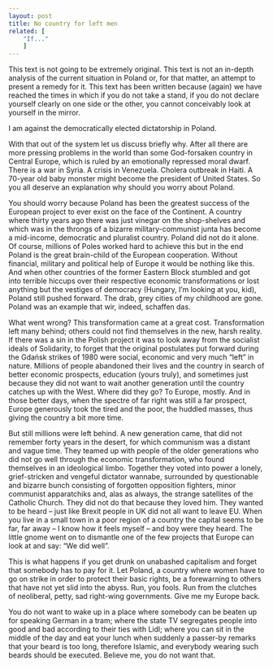 ```yaml
---
layout: post
title: No country for left men
related: [
    "If..."
    ]
---
```


This text is not going to be extremely original.
This text is not an in-depth analysis of the current situation in Poland or, for that matter, an attempt to present a remedy for it.
This text has been written because (again) we have reached the times in which if you do not take a stand, if you do not declare yourself clearly on one side or the other, you cannot conceivably look at yourself in the mirror.

I am against the democratically elected dictatorship in Poland.

With that out of the system let us discuss briefly why. After all there are more pressing problems in the world than some God-forsaken country in Central Europe, which is ruled by an emotionally repressed moral dwarf. There is a war in Syria. A crisis in Venezuela. Cholera outbreak in Haiti. A 70-year old baby monster might become the president of United States. So you all deserve an explanation why should you worry about Poland.

You should worry because Poland has been the greatest success of the European project to ever exist on the face of the Continent. A country where thirty years ago there was just vinegar on the shop-shelves and which was in the throngs of a bizarre military-communist junta has become a mid-income, democratic and pluralist country.
Poland did not do it alone. Of course, millions of Poles worked hard to achieve this but in the end Poland is the great brain-child of the European cooperation. Without financial, military and political help of Europe it would be nothing like this. And when other countries of the former Eastern Block stumbled and got into terrible hiccups over their respective economic transformations or lost anything but the vestiges of democracy (Hungary, I’m looking at you, kid), Poland still pushed forward. The drab, grey cities of my childhood are gone. Poland was an example that wir, indeed, schaffen das.

What went wrong? This transformation came at a great cost. Transformation left many behind; others could not find themselves in the new, harsh reality. If there was a sin in the Polish project it was to look away from the socialist ideals of Solidarity, to forget that the original postulates put forward during the Gdańsk strikes of 1980 were social, economic and very much “left” in nature. Millions of people abandoned their lives and the country in search of better economic prospects, education (yours truly), and sometimes just because they did not want to wait another generation until the country catches up with the West. Where did they go? To Europe, mostly. And in those better days, when the spectre of far right was still a far prospect, Europe generously took the tired and the poor, the huddled masses, thus giving the country a bit more time.

But still millions were left behind. A new generation came, that did not remember forty years in the desert, for which communism was a distant and vague time. They teamed up with people of the older generations who did not go well through the economic transformation, who found themselves in an ideological limbo. Together they voted into power a lonely, grief-stricken and vengeful dictator wannabe, surrounded by questionable and bizarre bunch consisting of forgotten opposition fighters, minor communist apparatchiks and, alas as always, the strange satellites of the Catholic Church. They did not do that because they loved him. They wanted to be heard – just like Brexit people in UK did not all want to leave EU. When you live in a small town in a poor region of a country the capital seems to be far, far away – I know how it feels myself – and boy were they heard. The little gnome went on to dismantle one of the few projects that Europe can look at and say: “We  did well”.

This is what happens if you get drunk on unabashed capitalism and forget that somebody has to pay for it. Let Poland, a country where women have to go on strike in order to protect their basic rights, be a forewarning to others that have not yet slid into the abyss. Run, you fools. Run from the clutches of neoliberal, petty, sad right-wing governments. Give me my Europe back.

You do not want to wake up in a place where somebody can be beaten up for speaking German in a tram; where the state TV segregates people into good and bad according to their ties with Lidl; where you can sit in the middle of the day and eat your lunch when suddenly a passer-by remarks that your beard is too long, therefore Islamic, and everybody wearing such beards should be executed. Believe me, you do not want that.
